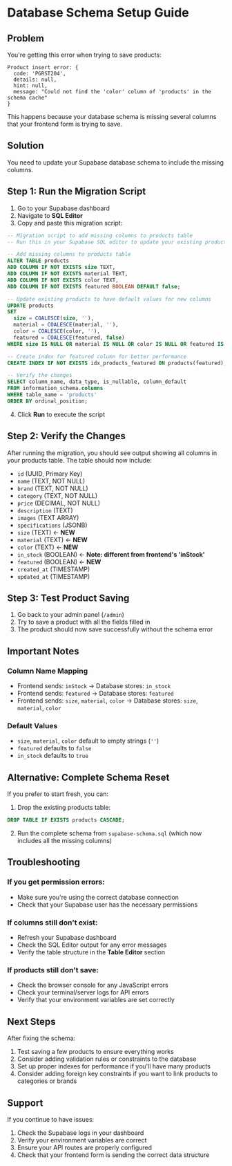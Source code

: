 # Database Schema Setup Guide

## Problem
You're getting this error when trying to save products:
```
Product insert error: {
  code: 'PGRST204',
  details: null,
  hint: null,
  message: "Could not find the 'color' column of 'products' in the schema cache"
}
```

This happens because your database schema is missing several columns that your frontend form is trying to save.

## Solution
You need to update your Supabase database schema to include the missing columns.

## Step 1: Run the Migration Script

1. Go to your Supabase dashboard
2. Navigate to **SQL Editor**
3. Copy and paste this migration script:

```sql
-- Migration script to add missing columns to products table
-- Run this in your Supabase SQL editor to update your existing products table

-- Add missing columns to products table
ALTER TABLE products 
ADD COLUMN IF NOT EXISTS size TEXT,
ADD COLUMN IF NOT EXISTS material TEXT,
ADD COLUMN IF NOT EXISTS color TEXT,
ADD COLUMN IF NOT EXISTS featured BOOLEAN DEFAULT false;

-- Update existing products to have default values for new columns
UPDATE products 
SET 
  size = COALESCE(size, ''),
  material = COALESCE(material, ''),
  color = COALESCE(color, ''),
  featured = COALESCE(featured, false)
WHERE size IS NULL OR material IS NULL OR color IS NULL OR featured IS NULL;

-- Create index for featured column for better performance
CREATE INDEX IF NOT EXISTS idx_products_featured ON products(featured);

-- Verify the changes
SELECT column_name, data_type, is_nullable, column_default 
FROM information_schema.columns 
WHERE table_name = 'products' 
ORDER BY ordinal_position;
```

4. Click **Run** to execute the script

## Step 2: Verify the Changes

After running the migration, you should see output showing all columns in your products table. The table should now include:

- `id` (UUID, Primary Key)
- `name` (TEXT, NOT NULL)
- `brand` (TEXT, NOT NULL)
- `category` (TEXT, NOT NULL)
- `price` (DECIMAL, NOT NULL)
- `description` (TEXT)
- `images` (TEXT ARRAY)
- `specifications` (JSONB)
- `size` (TEXT) ← **NEW**
- `material` (TEXT) ← **NEW**
- `color` (TEXT) ← **NEW**
- `in_stock` (BOOLEAN) ← **Note: different from frontend's 'inStock'**
- `featured` (BOOLEAN) ← **NEW**
- `created_at` (TIMESTAMP)
- `updated_at` (TIMESTAMP)

## Step 3: Test Product Saving

1. Go back to your admin panel (`/admin`)
2. Try to save a product with all the fields filled in
3. The product should now save successfully without the schema error

## Important Notes

### Column Name Mapping
- Frontend sends: `inStock` → Database stores: `in_stock`
- Frontend sends: `featured` → Database stores: `featured`
- Frontend sends: `size`, `material`, `color` → Database stores: `size`, `material`, `color`

### Default Values
- `size`, `material`, `color` default to empty strings (`''`)
- `featured` defaults to `false`
- `in_stock` defaults to `true`

## Alternative: Complete Schema Reset

If you prefer to start fresh, you can:

1. Drop the existing products table:
```sql
DROP TABLE IF EXISTS products CASCADE;
```

2. Run the complete schema from `supabase-schema.sql` (which now includes all the missing columns)

## Troubleshooting

### If you get permission errors:
- Make sure you're using the correct database connection
- Check that your Supabase user has the necessary permissions

### If columns still don't exist:
- Refresh your Supabase dashboard
- Check the SQL Editor output for any error messages
- Verify the table structure in the **Table Editor** section

### If products still don't save:
- Check the browser console for any JavaScript errors
- Check your terminal/server logs for API errors
- Verify that your environment variables are set correctly

## Next Steps

After fixing the schema:
1. Test saving a few products to ensure everything works
2. Consider adding validation rules or constraints to the database
3. Set up proper indexes for performance if you'll have many products
4. Consider adding foreign key constraints if you want to link products to categories or brands

## Support

If you continue to have issues:
1. Check the Supabase logs in your dashboard
2. Verify your environment variables are correct
3. Ensure your API routes are properly configured
4. Check that your frontend form is sending the correct data structure
